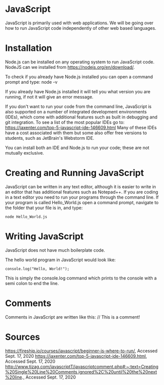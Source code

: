 # JavaScript

JavaScript is primarily used with web applications. We will be going over how to run JavaScript code independently of other web based languages.

# Installation

Node.js can be installed on any operating system to run JavaScript code. NodeJS can we installed from https://nodejs.org/en/download/.

To check if you already have Node.js installed you can open a command prompt and type:
	node -v

If you already have Node.js installed it will tell you what version you are running, if not it will give an error message.

If you don't want to run your code from the command line, JavaScript is also supported on a number of integrated development environments (IDEs), which come with additional features such as built in debugging and git integration.
To see a list of the most popular IDEs go to: https://jaxenter.com/top-5-javascript-ide-146609.html
Many of these IDEs have a cost associated with them but some also offer free versions to students, such as JetBrain's Webstorm IDE.

You can install both an IDE and Node.js to run your code; these are not mutually exclusive.

# Creating and Running JavaScript

JavaScript can be written in any text editor, although it is easier to write in an editor that has additional features such as Notepad++. If you are coding in a text editor you need to run your programs through the command line.
If your program is called Hello_World.js open a command prompt, navigate to the folder that your file is in, and type:

	node Hello_World.js
	
# Writing JavaScript

JavaScript does not have much boilerplate code. 

The hello world program in JavaScript would look like:

	console.log("Hello, World!");
	
This is simply the console.log command which prints to the console with a semi colon to end the line.

# Comments
Comments in JavaScript are written like this:
	// This is a comment!
	
# Sources
https://fireship.io/courses/javascript/beginner-js-where-to-run/, Accessed Sept. 17, 2020
https://jaxenter.com/top-5-javascript-ide-146609.html, Accessed Sept. 17, 2020
http://www.tizag.com/javascriptT/javascriptcomment.php#:~:text=Creating%20Single%20Line%20Comments,ignored%2C%20until%20the%20next%20line., Accessed Sept. 17, 2020
